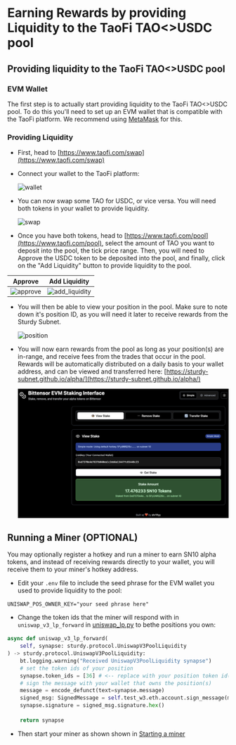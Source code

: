 # Earning Rewards by providing Liquidity to the TaoFi TAO<>USDC pool

## Providing liquidity to the TaoFi TAO<>USDC pool

### EVM Wallet
The first step is to actually start providing liquidity to the TaoFi TAO<>USDC pool. To do this you'll need to set up an EVM wallet that is compatible with the TaoFi platform.
We recommend using [MetaMask](https://metamask.io/) for this.

### Providing Liquidity
- First, head to [https://www.taofi.com/swap](https://www.taofi.com/swap)
- Connect your wallet to the TaoFi platform:

    ![wallet](../assets/taofi_connect.png)
- You can now swap some TAO for USDC, or vice versa. You will need both tokens in your wallet to provide liquidity.

    ![swap](../assets/swap.png)

- Once you have both tokens, head to [https://www.taofi.com/pool](https://www.taofi.com/pool), select the amount of TAO you want to deposit into the pool, the tick price range. Then, you will need to Approve the USDC token to be deposited into the pool, and finally, click on the "Add Liquidity" button to provide liquidity to the pool.

Approve             |  Add Liquidity
:-------------------------:|:-------------------------:
 ![approve](../assets/approve.png) | ![add_liquidity](../assets/liquidity.png)

- You will then be able to view your position in the pool. Make sure to note down it's position ID, as you will need it later to receive rewards from the Sturdy Subnet.

    ![position](../assets/position.png)

- You will now earn rewards from the pool as long as your position(s) are in-range, and receive fees from the trades that occur in the pool. Rewards will be automatically distributed on a daily basis to your wallet address, and can be viewed and transferred here: [https://sturdy-subnet.github.io/alpha/](https://sturdy-subnet.github.io/alpha/)

    ![staking_precompile](../assets/staking_precompile.png)

## Running a Miner (OPTIONAL)

You may optionally register a hotkey and run a miner to earn SN10 alpha tokens, and instead of receiving rewards directly to your wallet, you will receive them to your miner's hotkey address.

- Edit your `.env` file to include the seed phrase for the EVM wallet you used to provide liquidity to the pool:
<!-- TODO(uniswap_v3_lp): REMOVE THIS -->
```plaintext
UNISWAP_POS_OWNER_KEY="your seed phrase here"
```
- Change the token ids that the miner will respond with in `uniswap_v3_lp_forward` in [uniswap_lp.py](../neurons/uniswap_lp.py) to bethe positions you own:
```python
async def uniswap_v3_lp_forward(
    self, synapse: sturdy.protocol.UniswapV3PoolLiquidity
) -> sturdy.protocol.UniswapV3PoolLiquidity:
    bt.logging.warning("Received UniswapV3PoolLiquidity synapse")
    # set the token ids of your position
    synapse.token_ids = [36] # <-- replace with your position token id(s)
    # sign the message with your wallet that owns the position(s)
    message = encode_defunct(text=synapse.message)
    signed_msg: SignedMessage = self.test_w3.eth.account.sign_message(message, private_key=self.uniswap_pos_owner_key)
    synapse.signature = signed_msg.signature.hex()

    return synapse
```
- Then start your miner as shown shown in [Starting a miner](miner.md#starting-a-miner)